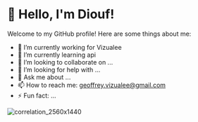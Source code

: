 # 👋 Hello, I'm Diouf!

Welcome to my GitHub profile! Here are some things about me:

- 🔭 I’m currently working for Vizualee
- 🌱 I’m currently learning api
- 👯 I’m looking to collaborate on ...
- 🤔 I’m looking for help with ...
- 💬 Ask me about ...
- 📫 How to reach me: geoffrey.vizualee@gmail.com  
- ⚡ Fun fact: ...

![correlation_2560x1440](https://github.com/DioufFLR/DioufFLR/assets/99737030/a7525654-5e51-4e17-b8f8-c9f2fb95aaf8)
